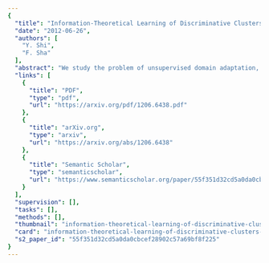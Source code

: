 ```yaml
---
{
  "title": "Information-Theoretical Learning of Discriminative Clusters for Unsupervised Domain Adaptation",
  "date": "2012-06-26",
  "authors": [
    "Y. Shi",
    "F. Sha"
  ],
  "abstract": "We study the problem of unsupervised domain adaptation, which aims to adapt classifiers trained on a labeled source domain to an unlabeled target domain. Many existing approaches first learn domain-invariant features and then construct classifiers with them. We propose a novel approach that jointly learn the both. Specifically, while the method identifies a feature space where data in the source and the target domains are similarly distributed, it also learns the feature space discriminatively, optimizing an information-theoretic metric as an proxy to the expected misclassification error on the target domain. We show how this optimization can be effectively carried out with simple gradient-based methods and how hyperparameters can be cross-validated without demanding any labeled data from the target domain. Empirical studies on benchmark tasks of object recognition and sentiment analysis validated our modeling assumptions and demonstrated significant improvement of our method over competing ones in classification accuracies.",
  "links": [
    {
      "title": "PDF",
      "type": "pdf",
      "url": "https://arxiv.org/pdf/1206.6438.pdf"
    },
    {
      "title": "arXiv.org",
      "type": "arxiv",
      "url": "https://arxiv.org/abs/1206.6438"
    },
    {
      "title": "Semantic Scholar",
      "type": "semanticscholar",
      "url": "https://www.semanticscholar.org/paper/55f351d32cd5a0da0cbcef28902c57a69bf8f225"
    }
  ],
  "supervision": [],
  "tasks": [],
  "methods": [],
  "thumbnail": "information-theoretical-learning-of-discriminative-clusters-for-unsupervised-domain-adaptation-thumb.jpg",
  "card": "information-theoretical-learning-of-discriminative-clusters-for-unsupervised-domain-adaptation-card.jpg",
  "s2_paper_id": "55f351d32cd5a0da0cbcef28902c57a69bf8f225"
}
---
```


